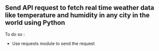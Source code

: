 ## Send API request to fetch real time weather data like temperature and humidity in any city in the world using Python
To do so : 
- Use requests module to send the request
